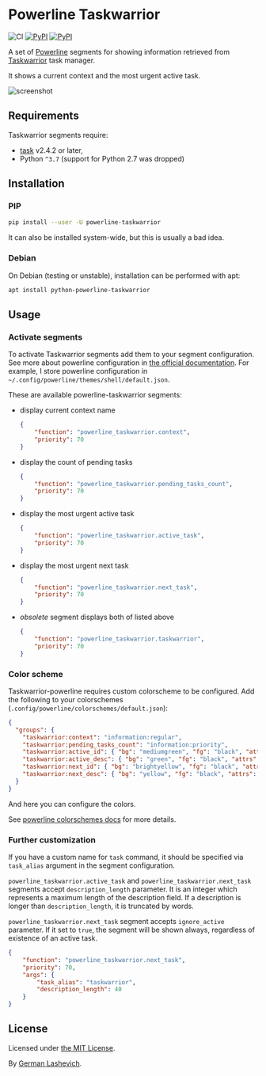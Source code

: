 # Powerline Taskwarrior

![CI](https://github.com/zebradil/powerline-taskwarrior/actions/workflows/ci.yml/badge.svg)
[![PyPI](https://img.shields.io/pypi/v/powerline-taskwarrior.svg)](https://pypi.python.org/pypi/powerline-taskwarrior)
[![PyPI](https://img.shields.io/pypi/l/powerline-taskwarrior.svg)](https://opensource.org/licenses/MIT)

A set of [Powerline][1] segments for showing information retrieved from [Taskwarrior][2] task manager.

It shows a current context and the most urgent active task.

![screenshot][4]

## Requirements

Taskwarrior segments require:
- [task][2] v2.4.2 or later,
- Python `^3.7` (support for Python 2.7 was dropped)

## Installation

### PIP

```sh
pip install --user -U powerline-taskwarrior
```

It can also be installed system-wide, but this is usually a bad idea.

### Debian

On Debian (testing or unstable), installation can be performed with apt:

```sh
apt install python-powerline-taskwarrior
```

## Usage

### Activate segments

To activate Taskwarrior segments add them to your segment configuration.
See more about powerline configuration in [the official documentation][7].
For example, I store powerline configuration in
`~/.config/powerline/themes/shell/default.json`.

These are available powerline-taskwarrior segments:

- display current context name
  ```json
  {
      "function": "powerline_taskwarrior.context",
      "priority": 70
  }
  ```

- display the count of pending tasks
  ```json
  {
      "function": "powerline_taskwarrior.pending_tasks_count",
      "priority": 70
  }
  ```

- display the most urgent active task
  ```json
  {
      "function": "powerline_taskwarrior.active_task",
      "priority": 70
  }
  ```

- display the most urgent next task
  ```json
  {
      "function": "powerline_taskwarrior.next_task",
      "priority": 70
  }
  ```

- *obsolete* segment displays both of listed above
  ```json
  {
      "function": "powerline_taskwarrior.taskwarrior",
      "priority": 70
  }
  ```

### Color scheme

Taskwarrior-powerline requires custom colorscheme to be configured.
Add the following to your colorschemes (`.config/powerline/colorschemes/default.json`):

```json
{
  "groups": {
    "taskwarrior:context": "information:regular",
    "taskwarrior:pending_tasks_count": "information:priority",
    "taskwarrior:active_id": { "bg": "mediumgreen", "fg": "black", "attrs": [] },
    "taskwarrior:active_desc": { "bg": "green", "fg": "black", "attrs": [] },
    "taskwarrior:next_id": { "bg": "brightyellow", "fg": "black", "attrs": [] },
    "taskwarrior:next_desc": { "bg": "yellow", "fg": "black", "attrs": [] }
  }
}

```

And here you can configure the colors.

See [powerline colorschemes docs][6] for more details.

### Further customization

If you have a custom name for `task` command, it should be specified via `task_alias` argument in the segment configuration.

`powerline_taskwarrior.active_task` and `powerline_taskwarrior.next_task` segments accept `description_length` parameter.
It is an integer which represents a maximum length of the description field.
If a description is longer than `description_length`, it is truncated by words.

`powerline_taskwarrior.next_task` segment accepts `ignore_active` parameter.
If it set to `true`, the segment will be shown always, regardless of existence of an active task.

```json
{
    "function": "powerline_taskwarrior.next_task",
    "priority": 70,
    "args": {
        "task_alias": "taskwarrior",
        "description_length": 40
    }
}
```


## License

Licensed under [the MIT License][5].

By [German Lashevich][3].

[1]: https://powerline.readthedocs.org/en/master/
[2]: http://taskwarrior.org/
[3]: https://github.com/zebradil
[4]: https://github.com/zebradil/powerline-taskwarrior/blob/master/screenshot.png
[5]: https://github.com/zebradil/powerline-taskwarrior/blob/master/LICENSE
[6]: http://powerline.readthedocs.io/en/master/configuration/reference.html#colorschemes
[7]: https://powerline.readthedocs.io/en/master/configuration.html#configuration-and-customization
